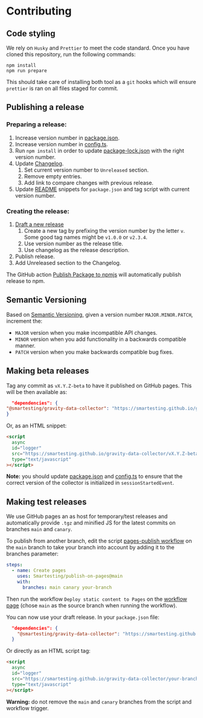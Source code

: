 # Contributing

## Code styling

We rely on `Husky` and `Prettier` to meet the code standard. Once you have cloned this repository, run the following
commands:

```shell
npm install
npm run prepare
```

This should take care of installing both tool as a `git` hooks which will ensure `prettier` is ran on all files staged
for commit.

## Publishing a release

### Preparing a release:

1. Increase version number in [package.json](package.json).
2. Increase version number in [config.ts](src/config.ts).
3. Run `npm install` in order to update [package-lock.json](package-lock.json) with the right version number.
4. Update [Changelog](CHANGELOG.md).
   1. Set current version number to `Unreleased` section.
   2. Remove empty entries.
   3. Add link to compare changes with previous release.
5. Update [README](README.md) snippets for `package.json` and tag script with current version number.

### Creating the release:

1. [Draft a new release](https://github.com/Smartesting/gravity-data-collector/releases/new)
   1. Create a new tag by prefixing the version number by the letter `v`. Some good tag names might be `v1.0.0` or
      `v2.3.4`.
   2. Use version number as the release title.
   3. Use changelog as the release description.
2. Publish release.
3. Add Unreleased section to the Changelog.

The GitHub action [Publish Package to npmjs](.github/workflows/npm-publish.yml) will automatically publish release to
npm.

## Semantic Versioning

Based on [Semantic Versioning](https://semver.org/spec/v2.0.0.html), given a version number `MAJOR.MINOR.PATCH`,
increment
the:

- `MAJOR` version when you make incompatible API changes.
- `MINOR` version when you add functionality in a backwards compatible manner.
- `PATCH` version when you make backwards compatible bug fixes.

## Making beta releases

Tag any commit as `vX.Y.Z-beta` to have it published on GitHub pages. This will be then available as:

```json
  "dependencies": {
"@smartesting/gravity-data-collector": "https://smartesting.github.io/gravity-data-collector/vX.Y.Z-beta/smartesting-gravity-data-collector.tgz",
}
```

Or, as an HTML snippet:

```html
<script
  async
  id="logger"
  src="https://smartesting.github.io/gravity-data-collector/vX.Y.Z-beta/gravity-logger-min.js"
  type="text/javascript"
></script>
```

**Note:** you should update [package.json](package.json) and [config.ts](src/config.ts) to ensure that the correct version of the collector is initialized in `sessionStartedEvent`.

## Making test releases

We use GitHub pages an as host for temporary/test releases and automatically provide `.tgz` and minified JS for the latest commits on branches `main` and `canary`.

To publish from another branch, edit the script [pages-publish workflow](./.github/workflows/pages-publish.yml) on the `main` branch to take your branch into account by adding it to the branches parameter:

```yaml
steps:
  - name: Create pages
    uses: Smartesting/publish-on-pages@main
    with:
      branches: main canary your-branch
```

Then run the workflow `Deploy static content to Pages` on the [workflow page](https://github.com/Smartesting/gravity-data-collector/actions/workflows/pages-publish.yml) (chose `main` as the source branch when running the workflow).

You can now use your draft release. In your `package.json` file:

```json
  "dependencies": {
    "@smartesting/gravity-data-collector": "https://smartesting.github.io/gravity-data-collector/your-branch/smartesting-gravity-data-collector.tgz",
  }
```

Or directly as an HTML script tag:

```html
<script
  async
  id="logger"
  src="https://smartesting.github.io/gravity-data-collector/your-branch/gravity-logger-min.js"
  type="text/javascript"
></script>
```

**Warning:** do not remove the `main` and `canary` branches from the script and workflow trigger.
